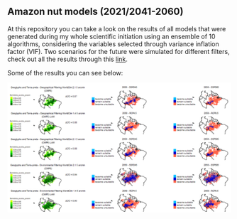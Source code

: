 ## Amazon nut models (2021/2041-2060)

At this repository you can take a look on the results of all models that were generated during my whole scientific initiation using an ensemble of 10 algorithms, considering the variables selected through variance inflation factor (VIF). 
Two scenarios for the future were simulated for different filters, check out all the results through this [link](https://gabrielforest.github.io/maps_grid/). 
  
Some of the results you can see below:

![](https://github.com/Gabrielforest/maps_grid/blob/main/overview/maps_table_img.png)
